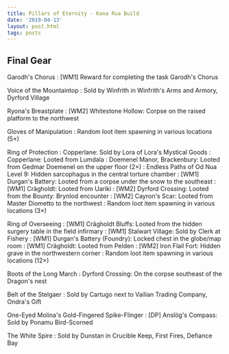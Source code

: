 ```yaml
---
title: Pillars of Eternity - Kana Rua Build
date: '2019-04-13'
layout: post.html
tags: posts
---
```


## Final Gear

Garodh's Chorus
: [WM1] Reward for completing the task Garodh's Chorus

Voice of the Mountaintop
: Sold by Winfrith in Winfrith's Arms and Armory, Dyrford Village

Ryona's Breastplate
: [WM2] Whitestone Hollow: Corpse on the raised platform to the northwest

Gloves of Manipulation
: Random loot item spawning in various locations (5×)

Ring of Protection
: Copperlane: Sold by Lora of Lora's Mystical Goods
: Copperlane: Looted from Lumdala
: Doemenel Manor, Brackenbury: Looted from Gedmar Doemenel on the upper floor (2×)
: Endless Paths of Od Nua Level 9: Hidden sarcophagus in the central torture chamber
: [WM1] Durgan's Battery: Looted from a corpse under the snow to the southeast
: [WM1] Crägholdt: Looted from Uariki
: [WM2] Dyrford Crossing: Looted from the Bounty: Brynlod encounter
: [WM2] Cayron's Scar: Looted from Master Diometto to the northwest
: Random loot item spawning in various locations (3×)

Ring of Overseeing
: [WM1] Crägholdt Bluffs: Looted from the hidden surgery table in the field infirmary
: [WM1] Stalwart Village: Sold by Clerk at Fishery
: [WM1] Durgan's Battery (Foundry): Locked chest in the globe/map room
: [WM1] Crägholdt: Looted from Pelden
: [WM2] Iron Flail Fort: Hidden grave in the northwestern corner
: Random loot item spawning in various locations (12×)

Boots of the Long March
: Dyrford Crossing: On the corpse southeast of the Dragon's nest

Belt of the Stelgaer
: Sold by Cartugo next to Vailian Trading Company, Ondra's Gift

One-Eyed Molina's Gold-Fingered Spike-Flinger
: [DP] Anslög's Compass: Sold by Ponamu Bird-Scorned

The White Spire
: Sold by Dunstan in Crucible Keep, First Fires, Defiance Bay
